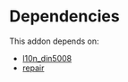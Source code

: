 # Dependencies

This addon depends on:

- [l10n_din5008](../../odoo-bringout-oca-ocb-l10n_din5008)
- [repair](../../odoo-bringout-oca-ocb-repair)

